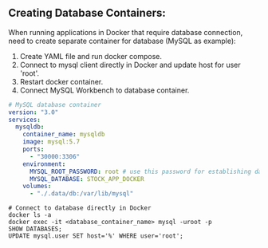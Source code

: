## Creating Database Containers:
When running applications in Docker that require database connection, need to create separate container for database (MySQL as example):
1. Create YAML file and run docker compose.
2. Connect to mysql client directly in Docker and update host for user 'root'.
3. Restart docker container.
4. Connect MySQL Workbench to database container.

```yaml
# MySQL database container
version: "3.0"
services:
  mysqldb:
    container_name: mysqldb
    image: mysql:5.7
    ports:
      - "30000:3306"
    environment:
      MYSQL_ROOT_PASSWORD: root # use this password for establishing database connection
      MYSQL_DATABASE: STOCK_APP_DOCKER
    volumes:
      - "./.data/db:/var/lib/mysql"

```

```
# Connect to database directly in Docker
docker ls -a
docker exec -it <database_container_name> mysql -uroot -p
SHOW DATABASES;
UPDATE mysql.user SET host='%' WHERE user='root';
```
